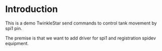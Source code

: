 Introduction
===
This is a demo TwinkleStar send commands to control tank movement by spi1 pin.

The premise is that we want to add driver for spi1 and registration spidev equipment.

